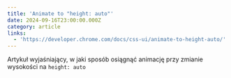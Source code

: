 ```yaml
---
title: 'Animate to "height: auto"'
date: 2024-09-16T23:00:00.000Z
category: article
links:
  - 'https://developer.chrome.com/docs/css-ui/animate-to-height-auto/'
---
```


Artykuł wyjaśniający, w jaki sposób osiągnąć animację przy zmianie wysokości na `height: auto`
